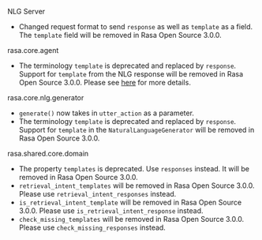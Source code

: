 NLG Server
- Changed request format to send `response` as well as `template` as a field. The `template` field will be removed in Rasa Open Source 3.0.0.

rasa.core.agent
- The terminology `template` is deprecated and replaced by `response`. Support for `template` from the NLG response will be removed in Rasa Open Source 3.0.0. Please see [here](https://rasa.com/docs/rasa/nlg) for more details.

rasa.core.nlg.generator
- `generate()` now takes in  `utter_action` as a parameter.
- The terminology `template` is deprecated and replaced by `response`. Support for `template` in the `NaturalLanguageGenerator` will be removed in Rasa Open Source 3.0.0.

rasa.shared.core.domain
- The property `templates` is deprecated. Use `responses` instead. It will be removed in Rasa Open Source 3.0.0.
- `retrieval_intent_templates` will be removed in Rasa Open Source 3.0.0. Please use `retrieval_intent_responses` instead.
- `is_retrieval_intent_template` will be removed in Rasa Open Source 3.0.0. Please use `is_retrieval_intent_response` instead.
- `check_missing_templates` will be removed in Rasa Open Source 3.0.0. Please use `check_missing_responses` instead.